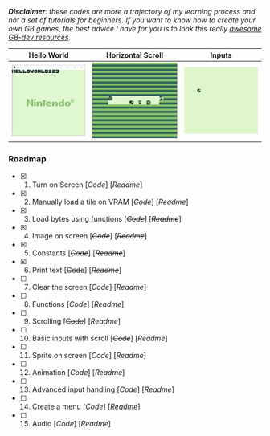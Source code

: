 *__Disclaimer__: these codes are more a trajectory of my learning process and not a set of tutorials for beginners. If you want to know how to create your own GB games, the best advice I have for you is to look this really [awesome GB-dev resources](https://github.com/gbdev/awesome-gbdev).*

| Hello World | Horizontal Scroll | Inputs |
| --- | --- | --- |
| ![Hello World](06_PrintText/images/ascii_screen.png) | ![Scroll X](05_ScrollX/scrollx.gif) | ![Key Inputs](06_Input/input.gif) |

### Roadmap

- [x] 1. Turn on Screen [~~_Code_~~] [~~_Readme_~~]
- [x] 2. Manually load a tile on VRAM [~~_Code_~~] [~~_Readme_~~]
- [x] 3. Load bytes using functions [~~_Code_~~] [~~_Readme_~~]
- [x] 4. Image on screen [~~_Code_~~] [~~_Readme_~~]
- [x] 5. Constants [~~_Code_~~] [~~_Readme_~~]
- [x] 6. Print text [~~Code~~] [~~_Readme_~~]
- [ ] 7. Clear the screen [_Code_] [_Readme_]
- [ ] 8. Functions [_Code_] [_Readme_]
- [ ] 9. Scrolling [~~Code~~] [_Readme_]
- [ ] 10. Basic inputs with scroll [~~_Code_~~] [_Readme_]
- [ ] 11. Sprite on screen [_Code_] [_Readme_]
- [ ] 12. Animation [_Code_] [_Readme_]
- [ ] 13. Advanced input handling [_Code_] [_Readme_]
- [ ] 14. Create a menu [_Code_] [_Readme_]
- [ ] 15. Audio [_Code_] [_Readme_]